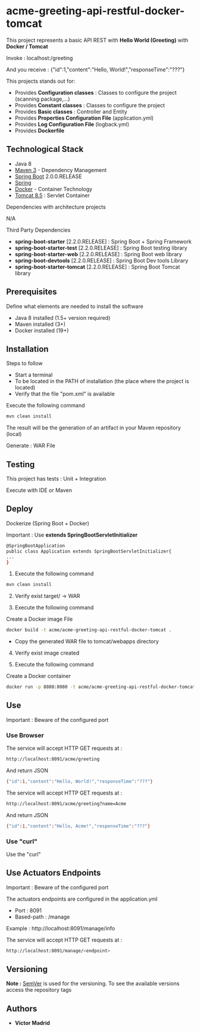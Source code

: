 # acme-greeting-api-restful-docker-tomcat

This project represents a basic API REST with **Hello World (Greeting)** with **Docker / Tomcat**

Invoke : localhost:<port>/greeting

And you receive : {"id":1,"content":"Hello, World!","responseTime":"???"}

This projects stands out for:

* Provides **Configuration classes** : Classes to configure the project (scanning package,...)
* Provides **Constant classes** : Classes to configure the project
* Provides **Basic classes** : Controller and Entity
* Provides **Properties Configuration File** (application.yml)
* Provides **Log Configuration File** (logback.yml)
* Provides **Dockerfile**



## Technological Stack

* Java 8
* [Maven 3](https://maven.apache.org/) - Dependency Management
* [Spring Boot](https://spring.io/projects/spring-boot) 2.0.0.RELEASE
* [Spring](https://spring.io)
* [Docker](https://www.docker.com/) - Container Technology
* [Tomcat 8.5](http://tomcat.apache.org) : Servlet Container

Dependencies with architecture projects

N/A

Third Party Dependencies

* **spring-boot-starter** [2.2.0.RELEASE] : Spring Boot + Spring Framework
* **spring-boot-starter-test** [2.2.0.RELEASE] : Spring Boot testing library
* **spring-boot-starter-web** [2.2.0.RELEASE] : Spring Boot web library
* **spring-boot-devtools** [2.2.0.RELEASE] : Spring Boot Dev tools Library
* **spring-boot-starter-tomcat** [2.2.0.RELEASE] : Spring Boot Tomcat library



## Prerequisites

Define what elements are needed to install the software

* Java 8 installed (1.5+ version required)
* Maven installed  (3+)
* Docker installed (19+)



## Installation

Steps to follow

* Start a terminal
* To be located in the PATH of installation (the place where the project is located)
* Verify that the file "pom.xml" is available

Execute the following command

```bash
mvn clean install
```

The result will be the generation of an artifact in your Maven repository (local)

Generate : WAR File



## Testing

This project has tests : Unit + Integration

Execute with IDE or Maven



## Deploy

Dockerize (Spring Boot + Docker)

Important : Use **extends SpringBootServletInitializer**

```bash
@SpringBootApplication
public class Application extends SpringBootServletInitializer{
...
}
```

1. Execute the following command

```bash
mvn clean install
```

2. Verify exist target/<artifact> -> WAR

3. Execute the following command

Create a Docker image File

```bash
docker build -t acme/acme-greeting-api-restful-docker-tomcat .
```

* Copy the generated WAR file to tomcat/webapps directory


4. Verify exist image created

5. Execute the following command

Create a Docker container

```bash
docker run -p 8888:8080 -t acme/acme-greeting-api-restful-docker-tomcat
```


## Use

Important : Beware of the configured port


### Use Browser

The service will accept HTTP GET requests at :

```bash
http://localhost:8091/acme/greeting
```

And return JSON

```bash
{"id":1,"content":"Hello, World!","responseTime":"???"}
```

The service will accept HTTP GET requests at :

```bash
http://localhost:8091/acme/greeting?name=Acme
```

And return JSON

```bash
{"id":1,"content":"Hello, Acme!","responseTime":"???"}
```

### Use "curl"

Use the "curl"




## Use Actuators Endpoints

Important : Beware of the configured port

The actuators endpoints are configured in the application.yml
* Port : 8091
* Based-path : /manage

Example : http://localhost:8091/manage/info

The service will accept HTTP GET requests at :

```bash
http://localhost:8091/manage/<endpoint>
```



## Versioning

**Note :** [SemVer](http://semver.org/) is used for the versioning.
To see the available versions access the repository tags



## Authors

* **Víctor Madrid**
